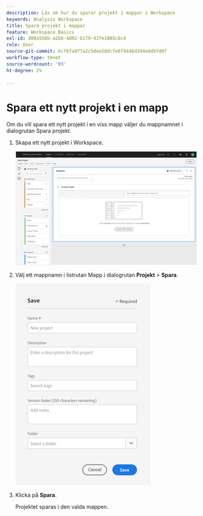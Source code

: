 ```yaml
---
description: Läs om hur du sparar projekt i mappar i Workspace
keywords: Analysis Workspace
title: Spara projekt i mappar
feature: Workspace Basics
exl-id: d08a558b-a2bb-4002-b179-437e1885c6c4
role: User
source-git-commit: 6cf6fa977a2c5dee28dcfe6f9446d294a9d9fd0f
workflow-type: tm+mt
source-wordcount: '93'
ht-degree: 2%

---
```


# Spara ett nytt projekt i en mapp

<!-- Is this article still needed -->


Om du vill spara ett nytt projekt i en viss mapp väljer du mappnamnet i dialogrutan Spara projekt.

1. Skapa ett nytt projekt i Workspace.

   ![Det friformstabellfönster där du kan skapa ett nytt projekt.](/help/analysis-workspace/build-workspace-project/assets/save-to-folder1.png)

1. Välj ett mappnamn i listrutan Mapp i dialogrutan **Projekt** > **Spara**.

   ![Fönstret Spara där du sparar det nya projektet i en mapp.](/help/analysis-workspace/build-workspace-project/assets/save-to-folder2.png)

1. Klicka på **Spara**.

   Projektet sparas i den valda mappen.

